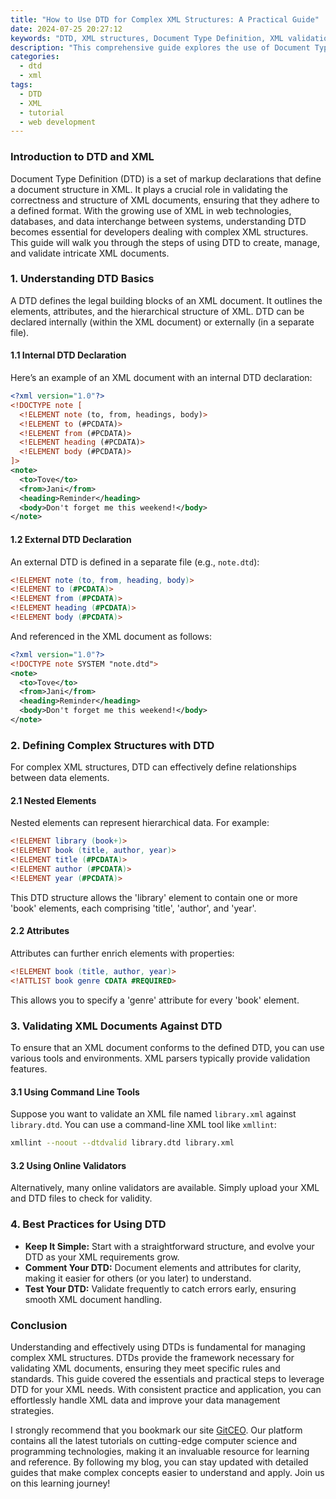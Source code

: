 ```yaml
---
title: "How to Use DTD for Complex XML Structures: A Practical Guide"
date: 2024-07-25 20:27:12
keywords: "DTD, XML structures, Document Type Definition, XML validation, XML tutorial"
description: "This comprehensive guide explores the use of Document Type Definitions (DTD) to validate complex XML structures. It covers the essentials of DTD, its role in XML, practical usage, code examples, and validation techniques. Ideal for XML developers and those looking to understand the intricacies of defining XML structures with DTD. Dive in to learn how to ensure your XML documents are correctly structured, and understand how DTD can facilitate better data management and integration in your applications."
categories:
  - dtd
  - xml
tags:
  - DTD
  - XML
  - tutorial
  - web development
---
```


### Introduction to DTD and XML

Document Type Definition (DTD) is a set of markup declarations that define a document structure in XML. It plays a crucial role in validating the correctness and structure of XML documents, ensuring that they adhere to a defined format. With the growing use of XML in web technologies, databases, and data interchange between systems, understanding DTD becomes essential for developers dealing with complex XML structures. This guide will walk you through the steps of using DTD to create, manage, and validate intricate XML documents.

<!-- more -->

### 1. Understanding DTD Basics

A DTD defines the legal building blocks of an XML document. It outlines the elements, attributes, and the hierarchical structure of XML. DTD can be declared internally (within the XML document) or externally (in a separate file). 

#### 1.1 Internal DTD Declaration

Here’s an example of an XML document with an internal DTD declaration:

```xml
<?xml version="1.0"?>
<!DOCTYPE note [
  <!ELEMENT note (to, from, headings, body)>
  <!ELEMENT to (#PCDATA)>
  <!ELEMENT from (#PCDATA)>
  <!ELEMENT heading (#PCDATA)>
  <!ELEMENT body (#PCDATA)>
]>
<note>
  <to>Tove</to>
  <from>Jani</from>
  <heading>Reminder</heading>
  <body>Don't forget me this weekend!</body>
</note>
```

#### 1.2 External DTD Declaration

An external DTD is defined in a separate file (e.g., `note.dtd`):

```dtd
<!ELEMENT note (to, from, heading, body)>
<!ELEMENT to (#PCDATA)>
<!ELEMENT from (#PCDATA)>
<!ELEMENT heading (#PCDATA)>
<!ELEMENT body (#PCDATA)>
```

And referenced in the XML document as follows:

```xml
<?xml version="1.0"?>
<!DOCTYPE note SYSTEM "note.dtd">
<note>
  <to>Tove</to>
  <from>Jani</from>
  <heading>Reminder</heading>
  <body>Don't forget me this weekend!</body>
</note>
```

### 2. Defining Complex Structures with DTD

For complex XML structures, DTD can effectively define relationships between data elements. 

#### 2.1 Nested Elements

Nested elements can represent hierarchical data. For example:

```dtd
<!ELEMENT library (book+)>
<!ELEMENT book (title, author, year)>
<!ELEMENT title (#PCDATA)>
<!ELEMENT author (#PCDATA)>
<!ELEMENT year (#PCDATA)>
```

This DTD structure allows the 'library' element to contain one or more 'book' elements, each comprising 'title', 'author', and 'year'.

#### 2.2 Attributes

Attributes can further enrich elements with properties:

```dtd
<!ELEMENT book (title, author, year)>
<!ATTLIST book genre CDATA #REQUIRED>
```

This allows you to specify a 'genre' attribute for every 'book' element.

### 3. Validating XML Documents Against DTD

To ensure that an XML document conforms to the defined DTD, you can use various tools and environments. XML parsers typically provide validation features.

#### 3.1 Using Command Line Tools

Suppose you want to validate an XML file named `library.xml` against `library.dtd`. You can use a command-line XML tool like `xmllint`:

```bash
xmllint --noout --dtdvalid library.dtd library.xml
```

#### 3.2 Using Online Validators

Alternatively, many online validators are available. Simply upload your XML and DTD files to check for validity.

### 4. Best Practices for Using DTD

- **Keep It Simple:** Start with a straightforward structure, and evolve your DTD as your XML requirements grow.
- **Comment Your DTD:** Document elements and attributes for clarity, making it easier for others (or you later) to understand.
- **Test Your DTD:** Validate frequently to catch errors early, ensuring smooth XML document handling.

### Conclusion

Understanding and effectively using DTDs is fundamental for managing complex XML structures. DTDs provide the framework necessary for validating XML documents, ensuring they meet specific rules and standards. This guide covered the essentials and practical steps to leverage DTD for your XML needs. With consistent practice and application, you can effortlessly handle XML data and improve your data management strategies.

I strongly recommend that you bookmark our site [GitCEO](https://gitceo.com). Our platform contains all the latest tutorials on cutting-edge computer science and programming technologies, making it an invaluable resource for learning and reference. By following my blog, you can stay updated with detailed guides that make complex concepts easier to understand and apply. Join us on this learning journey!